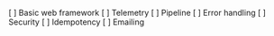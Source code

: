 [ ] Basic web framework
[ ] Telemetry
[ ] Pipeline
[ ] Error handling
[ ] Security
[ ] Idempotency
[ ] Emailing